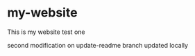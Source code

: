 # my-website

This is my website test one


second modification on update-readme branch
updated locally